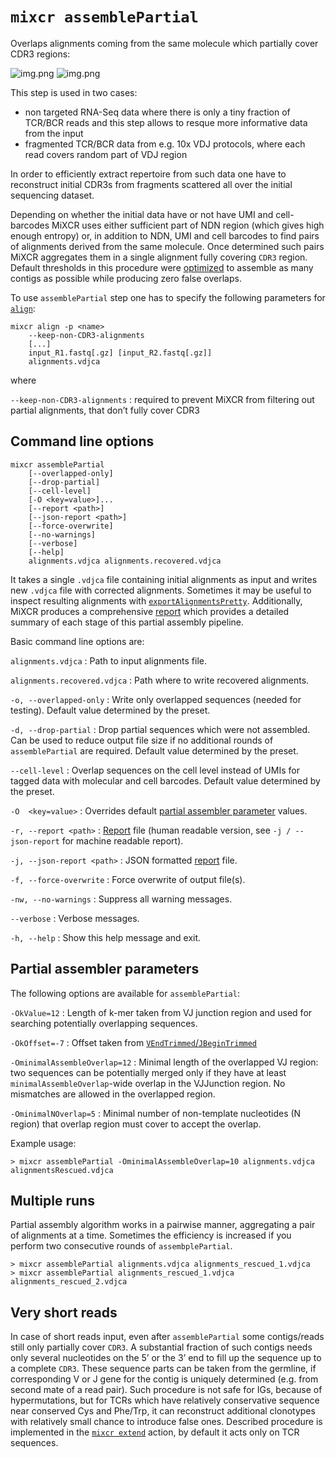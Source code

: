 # `mixcr assemblePartial`

Overlaps alignments coming from the same molecule which partially cover CDR3 regions:

![img.png](pics/assemblePartial-light.svg#only-light)
![img.png](pics/assemblePartial-dark.svg#only-dark)

This step is used in two cases:

- non targeted RNA-Seq data where there is only a tiny fraction of TCR/BCR reads and this step allows to resque more informative data from the input
- fragmented TCR/BCR data from e.g. 10x VDJ protocols, where each read covers random part of VDJ region 

In order to efficiently extract repertoire from such data one have to reconstruct initial CDR3s from fragments scattered all over the initial sequencing dataset. 

Depending on whether the initial data have or not have UMI and cell-barcodes MiXCR uses either sufficient part of NDN region (which gives high enough entropy) or, in addition to NDN, UMI and cell barcodes to find pairs of alignments derived from the same molecule. Once determined such pairs MiXCR aggregates them in a single alignment fully covering `CDR3` region.  Default thresholds in this procedure were [optimized](https://www.nature.com/articles/nbt.3979) to assemble as many contigs as possible while producing zero false overlaps.


To use `assemblePartial` step one has to specify the following parameters for [`align`](./mixcr-align.md):

```
mixcr align -p <name>
    --keep-non-CDR3-alignments
    [...]
    input_R1.fastq[.gz] [input_R2.fastq[.gz]]
    alignments.vdjca
```

where

`--keep-non-CDR3-alignments`
: required to prevent MiXCR from filtering out partial alignments, that don’t fully cover CDR3


## Command line options

```
mixcr assemblePartial 
    [--overlapped-only] 
    [--drop-partial] 
    [--cell-level] 
    [-O <key=value>]... 
    [--report <path>] 
    [--json-report <path>] 
    [--force-overwrite] 
    [--no-warnings] 
    [--verbose] 
    [--help]
    alignments.vdjca alignments.recovered.vdjca
```
It takes a single `.vdjca` file containing initial alignments as input and writes new `.vdjca` file with corrected alignments. Sometimes it may be useful to inspect resulting alignments with [`exportAlignmentsPretty`](./mixcr-exportPretty.md#raw-alignments). Additionally, MiXCR produces a comprehensive [report](./report-assemblePartial.md) which provides a detailed summary of each stage of this partial assembly pipeline. 

Basic command line options are:

`alignments.vdjca`
: Path to input alignments file.

`alignments.recovered.vdjca`
: Path where to write recovered alignments.

`-o, --overlapped-only`
: Write only overlapped sequences (needed for testing). Default value determined by the preset.

`-d, --drop-partial`
: Drop partial sequences which were not assembled. Can be used to reduce output file size if no additional rounds of `assemblePartial` are required. Default value determined by the preset.

`--cell-level`
: Overlap sequences on the cell level instead of UMIs for tagged data with molecular and cell barcodes. Default value determined by the preset.

`-O  <key=value>`
: Overrides default [partial assembler parameter](#partial-assembler-parameters) values.

`-r, --report <path>`
: [Report](./report-assemblePartial.md) file (human readable version, see `-j / --json-report` for machine readable report).

`-j, --json-report <path>`
: JSON formatted [report](./report-assemblePartial.md) file.

`-f, --force-overwrite`
: Force overwrite of output file(s).

`-nw, --no-warnings`
: Suppress all warning messages.

`--verbose`
: Verbose messages.

`-h, --help`
: Show this help message and exit.


## Partial assembler parameters

The following options are available for `assemblePartial`:

`-OkValue=12`
: Length of k-mer taken from VJ junction region and used for searching potentially overlapping sequences.

`-OkOffset=-7`
: Offset taken from [`VEndTrimmed`/`JBeginTrimmed`](ref-gene-features.md)

`-OminimalAssembleOverlap=12`
: Minimal length of the overlapped VJ region: two sequences can be potentially merged only if they have at least `minimalAssembleOverlap`-wide overlap in the VJJunction region. No mismatches are allowed in the overlapped region.

`-OminimalNOverlap=5`
: Minimal number of non-template nucleotides (N region) that overlap region must cover to accept the overlap.

Example usage:
```shell
> mixcr assemblePartial -OminimalAssembleOverlap=10 alignments.vdjca alignmentsRescued.vdjca
```

## Multiple runs

Partial assembly algorithm works in a pairwise manner, aggregating a pair of alignments at a time. Sometimes the efficiency is increased if you perform two consecutive rounds of `assembplePartial`.

```
> mixcr assemblePartial alignments.vdjca alignments_rescued_1.vdjca
> mixcr assemblePartial alignments_rescued_1.vdjca alignments_rescued_2.vdjca
```

## Very short reads

In case of short reads input, even after `assemblePartial` some contigs/reads still only partially cover `CDR3`. A substantial fraction of such contigs needs only several nucleotides on the 5’ or the 3’ end to fill up the sequence up to a complete `CDR3`. These sequence parts can be taken from the germline, if corresponding V or J gene for the contig is uniquely determined (e.g. from second mate of a read pair). Such procedure is not safe for IGs, because of hypermutations, but for TCRs which have relatively conservative sequence near conserved Cys and Phe/Trp, it can reconstruct additional clonotypes with relatively small chance to introduce false ones. Described procedure is implemented in the [`mixcr extend`](mixcr-extend.md) action, by default it acts only on TCR sequences.
